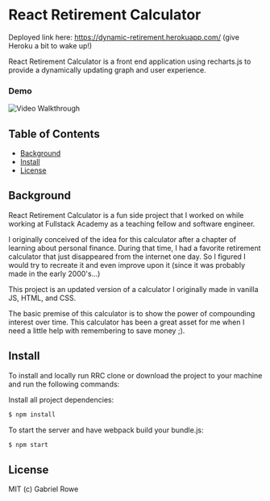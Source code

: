 # React Retirement Calculator

Deployed link here: https://dynamic-retirement.herokuapp.com/ (give Heroku a bit to wake up!)

React Retirement Calculator is a front end application using recharts.js to provide a dynamically updating graph and user experience.

### Demo
<img src='demo.gif' title='Video Walkthrough' alt='Video Walkthrough' />

## Table of Contents

* [Background](#background)
* [Install](#install)
* [License](#license)


## Background

React Retirement Calculator is a fun side project that I worked on while working at Fullstack Academy as a teaching fellow and software engineer.

I originally conceived of the idea for this calculator after a chapter of learning about personal finance. During that time, I had a favorite retirement calculator that just disappeared from the internet one day. So I figured I would try to recreate it and even improve upon it (since it was probably made in the early 2000's...)

This project is an updated version of a calculator I originally made in vanilla JS, HTML, and CSS.

The basic premise of this calculator is to show the power of compounding interest over time. This calculator has been a great asset for me when I need a little help with remembering to save money ;).

## Install

To install and locally run RRC clone or download the project to your machine and run the following commands:

Install all project dependencies:
```bash
$ npm install
```
To start the server and have webpack build your bundle.js:
```bash
$ npm start
```
## License
MIT (c) Gabriel Rowe

